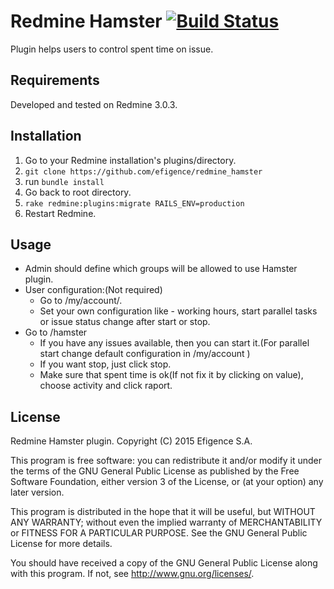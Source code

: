 # Redmine Hamster [![Build Status](https://travis-ci.org/efigence/redmine_hamster.svg?branch=master)](https://travis-ci.org/efigence/redmine_hamster)

Plugin helps users to control spent time on issue.


## Requirements

Developed and tested on Redmine 3.0.3.

## Installation

1. Go to your Redmine installation's plugins/directory.
2. `git clone https://github.com/efigence/redmine_hamster`
3. run `bundle install`
4. Go back to root directory.
5. `rake redmine:plugins:migrate RAILS_ENV=production`
6. Restart Redmine.

## Usage

* Admin should define which groups will be allowed to use Hamster plugin.
* User configuration:(Not required)
  - Go to /my/account/.
  - Set your own configuration like - working hours, start parallel tasks or issue status change after start or stop.
* Go to /hamster
  - If you have any issues available, then you can start it.(For parallel start change default configuration in /my/account )
  - If you want stop, just click stop.
  - Make sure that spent time is ok(If not fix it by clicking on value), choose activity and click raport.



## License

  Redmine Hamster plugin.
  Copyright (C) 2015 Efigence S.A.

  This program is free software: you can redistribute it and/or modify
  it under the terms of the GNU General Public License as published by
  the Free Software Foundation, either version 3 of the License, or
  (at your option) any later version.

  This program is distributed in the hope that it will be useful,
  but WITHOUT ANY WARRANTY; without even the implied warranty of
  MERCHANTABILITY or FITNESS FOR A PARTICULAR PURPOSE.  See the
  GNU General Public License for more details.

  You should have received a copy of the GNU General Public License
  along with this program.  If not, see <http://www.gnu.org/licenses/>.
